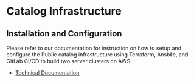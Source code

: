# Catalog Infrastructure

## Installation and Configuration

Please refer to our documentation for instruction on how to setup and configure
the Public catalog infrastructure using Terraform, Ansbile, and GitLab CI/CD to build
two server clusters on AWS.

* [Technical Documentation](https://msu-libraries.github.io/catalog-infrastructure/)
